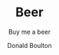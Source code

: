 ---
layout: productdetails
title: Beer
name: Buy Me A Beer
subtitle: Buy me a beer
description: I like beer a lot! IPA, Guinness, Stout, micro brews… Dead Guy Ale is my favorite but I love to try new ones. Buy me half-a-pint to get going or a pint to get a good buzz.
author: Donald Boulton
stock: 10
image: /build/cart/covers/beer-cover-320.jpg
subtitle: Buy me a beer
garment_type: beer
price: '2.75'
sku: beer
sizes:
  - half-a-pint [2.75]
  - pint [5.50]
  - pitcher [12.00]

colors:
  - name: Light
    color: '#ececec'
    image: /build/cart/covers/beer-cover-320.jpg
  - name: Dark
    color: '000000'
    image: /build/cart/covers/german-dark-320.jpg

folder: _products
id: beer
loc: "/beer"
desc: Buy me a beer
private: false
github_editme_path: donaldboulton/DWB/blob/gh-pages/_products/beer.md
---